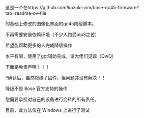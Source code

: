 这是一个在https://github.com/kazuki-vim/bose-qc45-firmware?tab=readme-ov-file  

的基础上修改的图像化界面的qc45降级脚本。  

不再需要安装依赖环境（不少人饱受pip3之苦）  

希望能帮助更多的人完成降级操作  

水平有限，使用了gpt辅助完成，请大佬们见谅（QwQ）  

下面是免责声明！！！  

!!确认后，虽然降级了固件，但问题并没有解决！！  

降级不是 Bose 官方支持的操作  

您需要承担对自己的设备进行变砖的所有责任。  

目前，此方法仅在 Windows 上进行了测试  
